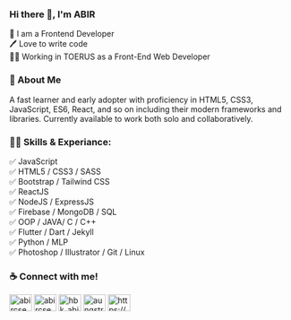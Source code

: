 ### Hi there 👋, I'm ABIR
👑 I am a Frontend Developer <br>
🖊️ Love to write code <br>
👨‍💻 Working in TOERUS as a Front-End Web Developer <br>

### 🚀 About Me
<p align="left">
A fast learner and early adopter with proficiency in HTML5, CSS3, JavaScript, ES6, React, and so on including their modern frameworks and libraries. Currently available to work both solo and collaboratively.
</p>

<h3 align="left">👨‍💻 Skills & Experiance:</h3>
<p align="left">
✅ JavaScript <br>
✅ HTML5 / CSS3 / SASS <br>
✅ Bootstrap / Tailwind CSS <br>
✅ ReactJS  <br>
✅ NodeJS / ExpressJS  <br>
✅ Firebase / MongoDB / SQL <br>
✅ OOP / JAVA/ C / C++ <br>
✅ Flutter / Dart / Jekyll <br>
✅ Python / MLP <br>
✅ Photoshop / Illustrator / Git / Linux <br>
</p>

<h3 align="left">☕ Connect with me!</h3>
<p align="left">
<a href="https://linkedin.com/in/abircse004" target="_blank"><img align="center" src="https://raw.githubusercontent.com/rahuldkjain/github-profile-readme-generator/master/src/images/icons/Social/linked-in-alt.svg" alt="abircse004" height="30" width="40" /></a>
<a href="https://fb.com/abircse.nwu" target="_blank"><img align="center" src="https://raw.githubusercontent.com/rahuldkjain/github-profile-readme-generator/master/src/images/icons/Social/facebook.svg" alt="abircse.nwu" height="30" width="40" /></a>
<a href="https://instagram.com/hbk_abir315" target="_blank"><img align="center" src="https://raw.githubusercontent.com/rahuldkjain/github-profile-readme-generator/master/src/images/icons/Social/instagram.svg" alt="hbk_abir315" height="30" width="40" /></a>
<a href="https://www.leetcode.com/aungstrome315" target="_blank"><img align="center" src="https://raw.githubusercontent.com/rahuldkjain/github-profile-readme-generator/master/src/images/icons/Social/leet-code.svg" alt="aungstrome315" height="30" width="40" /></a>
<a href="https://hbkabir004.github.io/about/" target="_blank"><img align="center" src="https://raw.githubusercontent.com/rahuldkjain/github-profile-readme-generator/master/src/images/icons/Social/rss.svg" alt="https://hbkabir004.github.io" height="30" width="40" /></a>
</p>
